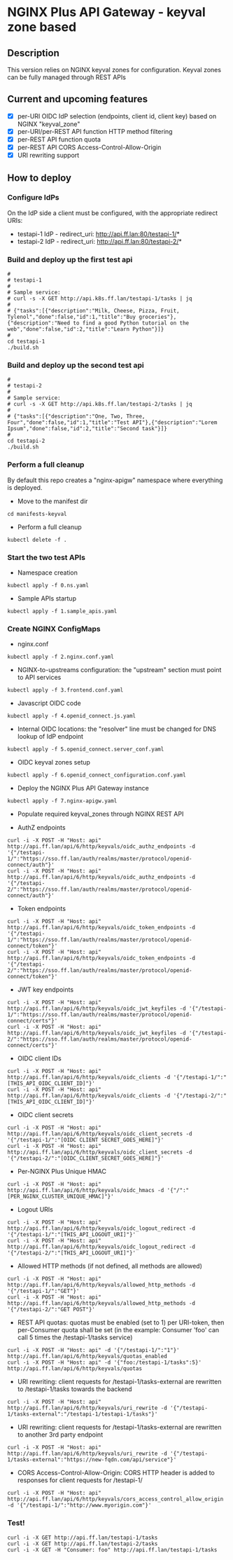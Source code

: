 # NGINX Plus API Gateway - keyval zone based

## Description

This version relies on NGINX keyval zones for configuration. Keyval zones can be fully managed through REST APIs

## Current and upcoming features

- [X] per-URI OIDC IdP selection (endpoints, client id, client key) based on NGINX "keyval_zone"
- [X] per-URI/per-REST API function HTTP method filtering
- [X] per-REST API function quota
- [X] per-REST API CORS Access-Control-Allow-Origin
- [X] URI rewriting support

## How to deploy

### Configure IdPs

On the IdP side a client must be configured, with the appropriate redirect URIs:

- testapi-1 IdP - redirect_uri: http://api.ff.lan:80/testapi-1/*
- testapi-2 IdP - redirect_uri: http://api.ff.lan:80/testapi-2/*


### Build and deploy up the first test api

```
#
# testapi-1
# 
# Sample service:
# curl -s -X GET http://api.k8s.ff.lan/testapi-1/tasks | jq
#
# {"tasks":[{"description":"Milk, Cheese, Pizza, Fruit, Tylenol","done":false,"id":1,"title":"Buy groceries"},{"description":"Need to find a good Python tutorial on the web","done":false,"id":2,"title":"Learn Python"}]}
#
cd testapi-1
./build.sh
```

### Build and deploy up the second test api

```
#
# testapi-2
#
# Sample service:
# curl -s -X GET http://api.k8s.ff.lan/testapi-2/tasks | jq
#
# {"tasks":[{"description":"One, Two, Three, Four","done":false,"id":1,"title":"Test API"},{"description":"Lorem Ipsum","done":false,"id":2,"title":"Second task"}]}
#
cd testapi-2
./build.sh
```

### Perform a full cleanup

By default this repo creates a "nginx-apigw" namespace where everything is deployed.

- Move to the manifest dir
```
cd manifests-keyval
```

- Perform a full cleanup
```
kubectl delete -f .
```

### Start the two test APIs

- Namespace creation
```
kubectl apply -f 0.ns.yaml
```

- Sample APIs startup
```
kubectl apply -f 1.sample_apis.yaml
```

### Create NGINX ConfigMaps

- nginx.conf
```
kubectl apply -f 2.nginx.conf.yaml 
```

- NGINX-to-upstreams configuration: the "upstream" section must point to API services 
```
kubectl apply -f 3.frontend.conf.yaml
```

- Javascript OIDC code
```
kubectl apply -f 4.openid_connect.js.yaml
```

- Internal OIDC locations: the "resolver" line must be changed for DNS lookup of IdP endpoint
```
kubectl apply -f 5.openid_connect.server_conf.yaml
```

- OIDC keyval zones setup
```
kubectl apply -f 6.openid_connect_configuration.conf.yaml
```

- Deploy the NGINX Plus API Gateway instance
```
kubectl apply -f 7.nginx-apigw.yaml
```

- Populate required keyval_zones through NGINX REST API

- AuthZ endpoints

```
curl -i -X POST -H "Host: api" http://api.ff.lan/api/6/http/keyvals/oidc_authz_endpoints -d '{"/testapi-1/":"https://sso.ff.lan/auth/realms/master/protocol/openid-connect/auth"}'
curl -i -X POST -H "Host: api" http://api.ff.lan/api/6/http/keyvals/oidc_authz_endpoints -d '{"/testapi-2/":"https://sso.ff.lan/auth/realms/master/protocol/openid-connect/auth"}'
```

- Token endpoints

```
curl -i -X POST -H "Host: api" http://api.ff.lan/api/6/http/keyvals/oidc_token_endpoints -d '{"/testapi-1/":"https://sso.ff.lan/auth/realms/master/protocol/openid-connect/token"}'
curl -i -X POST -H "Host: api" http://api.ff.lan/api/6/http/keyvals/oidc_token_endpoints -d '{"/testapi-2/":"https://sso.ff.lan/auth/realms/master/protocol/openid-connect/token"}'
```

- JWT key endpoints

```
curl -i -X POST -H "Host: api" http://api.ff.lan/api/6/http/keyvals/oidc_jwt_keyfiles -d '{"/testapi-1/":"https://sso.ff.lan/auth/realms/master/protocol/openid-connect/certs"}'
curl -i -X POST -H "Host: api" http://api.ff.lan/api/6/http/keyvals/oidc_jwt_keyfiles -d '{"/testapi-2/":"https://sso.ff.lan/auth/realms/master/protocol/openid-connect/certs"}'
```

- OIDC client IDs

```
curl -i -X POST -H "Host: api" http://api.ff.lan/api/6/http/keyvals/oidc_clients -d '{"/testapi-1/":"[THIS_API_OIDC_CLIENT_ID]"}'
curl -i -X POST -H "Host: api" http://api.ff.lan/api/6/http/keyvals/oidc_clients -d '{"/testapi-2/":"[THIS_API_OIDC_CLIENT_ID]"}'
```

- OIDC client secrets

```
curl -i -X POST -H "Host: api" http://api.ff.lan/api/6/http/keyvals/oidc_client_secrets -d '{"/testapi-1/":"[OIDC CLIENT SECRET_GOES_HERE]"}'
curl -i -X POST -H "Host: api" http://api.ff.lan/api/6/http/keyvals/oidc_client_secrets -d '{"/testapi-2/":"[OIDC_CLIENT_SECRET_GOES_HERE]"}'
```

- Per-NGINX Plus Unique HMAC

```
curl -i -X POST -H "Host: api" http://api.ff.lan/api/6/http/keyvals/oidc_hmacs -d '{"/":"[PER_NGINX_CLUSTER_UNIQUE_HMAC]"}'
```

- Logout URIs

```
curl -i -X POST -H "Host: api" http://api.ff.lan/api/6/http/keyvals/oidc_logout_redirect -d '{"/testapi-1/":"[THIS_API_LOGOUT_URI]"}'
curl -i -X POST -H "Host: api" http://api.ff.lan/api/6/http/keyvals/oidc_logout_redirect -d '{"/testapi-2/":"[THIS_API_LOGOUT_URI]"}'
```

- Allowed HTTP methods (if not defined, all methods are allowed)

```
curl -i -X POST -H "Host: api" http://api.ff.lan/api/6/http/keyvals/allowed_http_methods -d '{"/testapi-1/":"GET"}'
curl -i -X POST -H "Host: api" http://api.ff.lan/api/6/http/keyvals/allowed_http_methods -d '{"/testapi-2/":"GET POST"}'
```

- REST API quotas: quotas must be enabled (set to 1) per URI-token, then per-Consumer quota shall be set (in the example: Consumer 'foo' can call 5 times the /testapi-1/tasks service)

```
curl -i -X POST -H "Host: api" -d '{"/testapi-1/":"1"}' http://api.ff.lan/api/6/http/keyvals/quotas_enabled
curl -i -X POST -H "Host: api" -d '{"foo:/testapi-1/tasks":5}' http://api.ff.lan/api/6/http/keyvals/quotas
```

- URI rewriting: client requests for /testapi-1/tasks-external are rewritten to /testapi-1/tasks towards the backend

```
curl -i -X POST -H "Host: api" http://api.ff.lan/api/6/http/keyvals/uri_rewrite -d '{"/testapi-1/tasks-external":"/testapi-1/testapi-1/tasks"}'
```

- URI rewriting: client requests for /testapi-1/tasks-external are rewritten to another 3rd party endpoint

```
curl -i -X POST -H "Host: api" http://api.ff.lan/api/6/http/keyvals/uri_rewrite -d '{"/testapi-1/tasks-external":"https://new-fqdn.com/api/service"}'
```

- CORS Access-Control-Allow-Origin: CORS HTTP header is added to responses for client requests for /testapi-1/

```
curl -i -X POST -H "Host: api" http://api.ff.lan/api/6/http/keyvals/cors_access_control_allow_origin -d '{"/testapi-1/":"http://www.myorigin.com"}'
```

### Test!

```
curl -i -X GET http://api.ff.lan/testapi-1/tasks
curl -i -X GET http://api.ff.lan/testapi-2/tasks
curl -i -X GET -H "Consumer: foo" http://api.ff.lan/testapi-1/tasks
```
